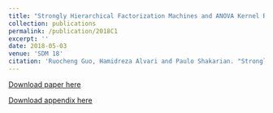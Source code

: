 ```yaml
---
title: "Strongly Hierarchical Factorization Machines and ANOVA Kernel Regression"
collection: publications
permalink: /publication/2018C1
excerpt: ''
date: 2018-05-03
venue: 'SDM 18'
citation: 'Ruocheng Guo, Hamidreza Alvari and Paulo Shakarian. "Strongly Hierarchical Factorization Machines and ANOVA Kernel Regression." <i>SDM 2018 (to appear)</i>.'
---
```

[Download paper here](http://arxiv.org/abs/1712.09133)

[Download appendix here](http://rguo41.github.io/files/2018C1A.pdf)

